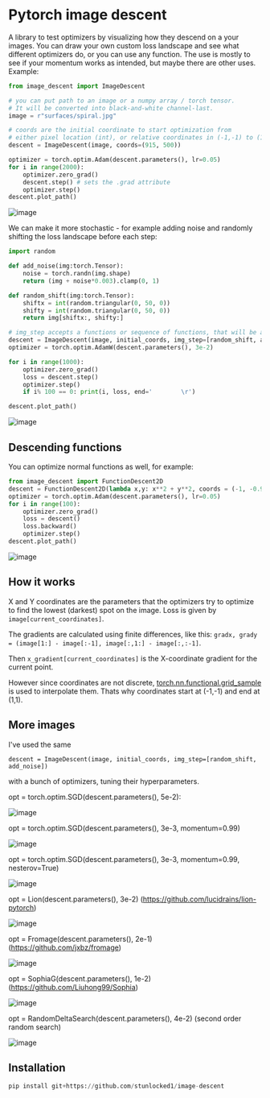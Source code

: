 # Pytorch image descent
A library to test optimizers by visualizing how they descend on a your images. You can draw your own custom loss landscape and see what different optimizers do, or you can use any function. The use is mostly to see if your momentum works as intended, but maybe there are other uses. Example:
```py
from image_descent import ImageDescent

# you can put path to an image or a numpy array / torch tensor.
# It will be converted into black-and-white channel-last.
image = r"surfaces/spiral.jpg"

# coords are the initial coordinate to start optimization from
# either pixel location (int), or relative coordinates in (-1,-1) to (1,1) range (float).
descent = ImageDescent(image, coords=(915, 500))

optimizer = torch.optim.Adam(descent.parameters(), lr=0.05)
for i in range(2000):
    optimizer.zero_grad()
    descent.step() # sets the .grad attribute
    optimizer.step()
descent.plot_path()
```
![image](https://github.com/stunlocked1/image-descent/assets/76593873/18dea516-3208-4966-9dcd-9282d2a9fc5d)

We can make it more stochastic - for example adding noise and randomly shifting the loss landscape before each step:
```py
import random

def add_noise(img:torch.Tensor):
    noise = torch.randn(img.shape)
    return (img + noise*0.003).clamp(0, 1)

def random_shift(img:torch.Tensor):
    shiftx = int(random.triangular(0, 50, 0))
    shifty = int(random.triangular(0, 50, 0))
    return img[shiftx:, shifty:]

# img_step accepts a functions or sequence of functions, that will be applied to the loss landscape image before each step.
descent = ImageDescent(image, initial_coords, img_step=[random_shift, add_noise])
optimizer = torch.optim.AdamW(descent.parameters(), 3e-2)

for i in range(1000):
    optimizer.zero_grad()
    loss = descent.step()
    optimizer.step()
    if i% 100 == 0: print(i, loss, end='        \r')

descent.plot_path()
```
![image](https://github.com/stunlocked1/image-descent/assets/76593873/d7525dfe-aefc-4bf2-b5c1-379611831214)

## Descending functions
You can optimize normal functions as well, for example:
```py
from image_descent import FunctionDescent2D
descent = FunctionDescent2D(lambda x,y: x**2 + y**2, coords = (-1, -0.9))
optimizer = torch.optim.Adam(descent.parameters(), lr=0.05)
for i in range(100):
    optimizer.zero_grad()
    loss = descent()
    loss.backward()
    optimizer.step()
descent.plot_path()
```
![image](https://github.com/stunlocked1/image-descent/assets/76593873/8c5cceae-f2fb-4274-8afd-909c5dd02baf)

## How it works
X and Y coordinates are the parameters that the optimizers try to optimize to find the lowest (darkest) spot on the image. Loss is given by `image[current_coordinates]`.

The gradients are calculated using finite differences, like this: `gradx, grady = (image[1:] - image[:-1], image[:,1:] - image[:,:-1]`. 

Then `x_gradient[current_coordinates]` is the X-coordinate gradient for the current point. 

However since coordinates are not discrete, [torch.nn.functional.grid_sample](https://pytorch.org/docs/stable/generated/torch.nn.functional.grid_sample.html) is used to interpolate them. Thats why coordinates start at (-1,-1) and end at (1,1).

## More images
I've used the same
```
descent = ImageDescent(image, initial_coords, img_step=[random_shift, add_noise])
```
with a bunch of optimizers, tuning their hyperparameters.

opt = torch.optim.SGD(descent.parameters(), 5e-2):

![image](https://github.com/stunlocked1/image-descent/assets/76593873/8e77e0b6-2bab-414e-8f66-9644dcb29b22)

opt = torch.optim.SGD(descent.parameters(), 3e-3, momentum=0.99)

![image](https://github.com/stunlocked1/image-descent/assets/76593873/2f7a30d3-0790-4073-b526-e35f7dd54145)

opt = torch.optim.SGD(descent.parameters(), 3e-3, momentum=0.99, nesterov=True)

![image](https://github.com/stunlocked1/image-descent/assets/76593873/e2fd59aa-3b47-4666-ba58-7be899a79ced)

opt = Lion(descent.parameters(), 3e-2) (https://github.com/lucidrains/lion-pytorch)

![image](https://github.com/stunlocked1/image-descent/assets/76593873/463a18bb-c43c-4737-a07d-f75f9ef11ed1)

opt = Fromage(descent.parameters(), 2e-1) (https://github.com/jxbz/fromage)

![image](https://github.com/stunlocked1/image-descent/assets/76593873/54cbfaa3-f293-49d5-af18-84a161dfedaa)

opt = SophiaG(descent.parameters(), 1e-2) (https://github.com/Liuhong99/Sophia)

![image](https://github.com/stunlocked1/image-descent/assets/76593873/5a1d8734-a847-4ad5-bca8-5b7b7fda4c9c)

opt = RandomDeltaSearch(descent.parameters(), 4e-2) (second order random search)

![image](https://github.com/stunlocked1/image-descent/assets/76593873/27251178-5392-45b4-b88a-95002d70df04)


## Installation
```py
pip install git+https://github.com/stunlocked1/image-descent
```
